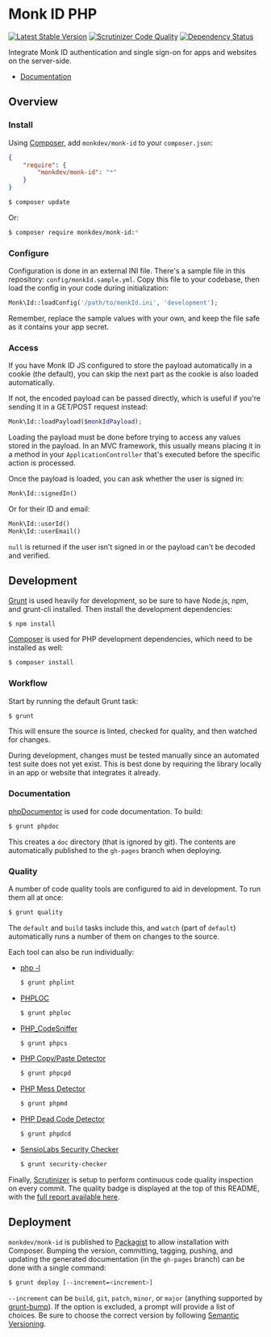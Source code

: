 Monk ID PHP
===========

[![Latest Stable Version](https://poser.pugx.org/monkdev/monk-id/v/stable.png)](https://packagist.org/packages/monkdev/monk-id)
[![Scrutinizer Code Quality](https://scrutinizer-ci.com/g/MonkDev/monk-id-php/badges/quality-score.png?s=7bb86d012d75c7911d9d7bd1c7706cfe811e5d68)](https://scrutinizer-ci.com/g/MonkDev/monk-id-php/)
[![Dependency Status](https://gemnasium.com/MonkDev/monk-id-php.svg)](https://gemnasium.com/MonkDev/monk-id-php)

Integrate Monk ID authentication and single sign-on for apps and websites on the
server-side.

*   [Documentation](http://monkdev.github.io/monk-id-php/classes/Monk.Id.html)

Overview
--------

### Install

Using [Composer](http://getcomposer.org), add `monkdev/monk-id` to your
`composer.json`:

```json
{
    "require": {
        "monkdev/monk-id": "*"
    }
}
```

```bash
$ composer update
```

Or:

```bash
$ composer require monkdev/monk-id:*
```

### Configure

Configuration is done in an external INI file. There's a sample file in this
repository: `config/monkId.sample.yml`. Copy this file to your codebase, then
load the config in your code during initialization:

```php
Monk\Id::loadConfig('/path/to/monkId.ini', 'development');
```

Remember, replace the sample values with your own, and keep the file safe as it
contains your app secret.

### Access

If you have Monk ID JS configured to store the payload automatically in a cookie
(the default), you can skip the next part as the cookie is also loaded
automatically.

If not, the encoded payload can be passed directly, which is useful if you're
sending it in a GET/POST request instead:

```php
Monk\Id::loadPayload($monkIdPayload);
```

Loading the payload must be done before trying to access any values stored in
the payload. In an MVC framework, this usually means placing it in a method in
your `ApplicationController` that's executed before the specific action is
processed.

Once the payload is loaded, you can ask whether the user is signed in:

```php
Monk\Id::signedIn()
```

Or for their ID and email:

```php
Monk\Id::userId()
Monk\Id::userEmail()
```

`null` is returned if the user isn't signed in or the payload can't be decoded
and verified.

Development
-----------

[Grunt](http://gruntjs.com) is used heavily for development, so be sure to have
Node.js, npm, and grunt-cli installed. Then install the development
dependencies:

```bash
$ npm install
```

[Composer](http://getcomposer.org) is used for PHP development dependencies,
which need to be installed as well:

```bash
$ composer install
```

### Workflow

Start by running the default Grunt task:

```bash
$ grunt
```

This will ensure the source is linted, checked for quality, and then watched for
changes.

During development, changes must be tested manually since an automated test
suite does not yet exist. This is best done by requiring the library locally in
an app or website that integrates it already.

### Documentation

[phpDocumentor](http://phpdoc.org) is used for code documentation. To build:

```bash
$ grunt phpdoc
```

This creates a `doc` directory (that is ignored by git). The contents are
automatically published to the `gh-pages` branch when deploying.

### Quality

A number of code quality tools are configured to aid in development. To run them
all at once:

```bash
$ grunt quality
```

The `default` and `build` tasks include this, and `watch` (part of `default`)
automatically runs a number of them on changes to the source.

Each tool can also be run individually:

*   [php -l](http://www.php.net/manual/en/function.php-check-syntax.php)

    ```bash
    $ grunt phplint
    ```

*   [PHPLOC](https://github.com/sebastianbergmann/phploc)

    ```bash
    $ grunt phploc
    ```

*   [PHP_CodeSniffer](https://github.com/squizlabs/PHP_CodeSniffer)

    ```bash
    $ grunt phpcs
    ```

*   [PHP Copy/Paste Detector](https://github.com/sebastianbergmann/phpcpd)

    ```bash
    $ grunt phpcpd
    ```

*   [PHP Mess Detector](http://phpmd.org)

    ```bash
    $ grunt phpmd
    ```

*   [PHP Dead Code Detector](https://github.com/sebastianbergmann/phpdcd)

    ```bash
    $ grunt phpdcd
    ```

*   [SensioLabs Security Checker](https://github.com/sensiolabs/security-checker)

    ```bash
    $ grunt security-checker
    ```

Finally, [Scrutinizer](https://scrutinizer-ci.com) is setup to perform
continuous code quality inspection on every commit. The quality badge is
displayed at the top of this README, with the
[full report available here](https://scrutinizer-ci.com/g/MonkDev/monk-id-php).

Deployment
----------

`monkdev/monk-id` is published to [Packagist](https://packagist.org) to allow
installation with Composer. Bumping the version, committing, tagging, pushing,
and updating the generated documentation (in the `gh-pages` branch) can be done
with a single command:

```bash
$ grunt deploy [--increment=<increment>]
```

`--increment` can be `build`, `git`, `patch`, `minor`, or `major` (anything
supported by [grunt-bump](https://github.com/vojtajina/grunt-bump)). If the
option is excluded, a prompt will provide a list of choices. Be sure to choose
the correct version by following [Semantic Versioning](http://semver.org).
